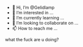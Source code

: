 - 👋 Hi, I’m @Gelidlamp
- 👀 I’m interested in ...
- 🌱 I’m currently learning ...
- 💞️ I’m looking to collaborate on ...
- 📫 How to reach me ...

<!---
Gelidlamp/Gelidlamp is a ✨ special ✨ repository because its `README.md` (this file) appears on your GitHub profile.
You can click the Preview link to take a look at your changes.
--->
what the fuck are u doing?
